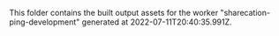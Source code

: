 This folder contains the built output assets for the worker "sharecation-ping-development" generated at 2022-07-11T20:40:35.991Z.